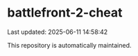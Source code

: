 # battlefront-2-cheat

Last updated: 2025-06-11 14:58:42

This repository is automatically maintained.
